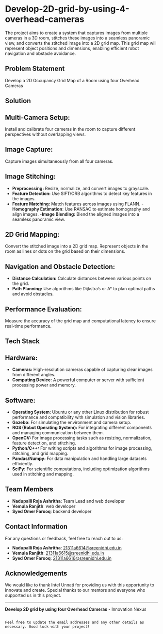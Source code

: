 # Develop-2D-grid-by-using-4-overhead-cameras
The project aims to create a system that captures images from multiple cameras in a 3D room, stitches these images into a seamless panoramic view, and converts the stitched image into a 2D grid map. This grid map will represent object positions and dimensions, enabling efficient robot navigation and obstacle avoidance.

## Problem Statement

Develop a 2D Occupancy Grid Map of a Room using four Overhead Cameras

## Solution

## Multi-Camera Setup:

Install and calibrate four cameras in the room to capture different perspectives without overlapping views.
## Image Capture:

Capture images simultaneously from all four cameras.
## Image Stitching:

- **Preprocessing:** Resize, normalize, and convert images to grayscale.
- **Feature Detection:** Use SIFT/ORB algorithms to detect key features in the images.
- **Feature Matching:** Match features across images using FLANN.
-**Homography Estimation:** Use RANSAC to estimate homography and align images.
-**Image Blending:** Blend the aligned images into a seamless panoramic view.
## 2D Grid Mapping:

Convert the stitched image into a 2D grid map.
Represent objects in the room as lines or dots on the grid based on their dimensions.
## Navigation and Obstacle Detection:

- **Distance Calculation:** Calculate distances between various points on the grid.
- **Path Planning:** Use algorithms like Dijkstra’s or A* to plan optimal paths and avoid obstacles.
## Performance Evaluation:

Measure the accuracy of the grid map and computational latency to ensure real-time performance.

## Tech Stack

## Hardware:

- **Cameras:** High-resolution cameras capable of capturing clear images from different angles.
- **Computing Device:** A powerful computer or server with sufficient processing power and memory.

## Software:

- **Operating System:** Ubuntu or any other Linux distribution for robust performance and compatibility with simulation and vision libraries.
- **Gazebo:** For simulating the environment and camera setup.
- **ROS (Robot Operating System):** For integrating different components and managing communication between them.
- **OpenCV:** For image processing tasks such as resizing, normalization, feature detection, and stitching.
- **Python/C++:** For writing scripts and algorithms for image processing, stitching, and grid mapping.
- **Pandas/Numpy:** For data manipulation and handling large datasets efficiently.
- **SciPy:** For scientific computations, including optimization algorithms used in stitching and mapping.

## Team Members

- **Nadupalli Roja Ashritha**: Team Lead and web developer
- **Vemula Ranjith**: web developer
- **Syed Omer Farooq**: backend developer

## Contact Information

For any questions or feedback, feel free to reach out to us:

- **Nadupalli Roja Ashritha**: [21311a6614@sreenidhi.edu.in](mailto:21311a6614@sreenidhi.edu.in)
- **Vemula Ranjith**: [21311a6615@sreenidhi.edu.in](mailto:21311a6615@sreenidhi.edu.in)
- **Syed Omer Farooq**: [21311a6616@sreenidhi.edu.in](mailto:2311a6616@sreenidhi.edu.in)

## Acknowledgements

We would like to thank Intel Unnati for providing us with this opportunity to innovate and create. Special thanks to our mentors and everyone who supported us in this project.

---

**Develop 2D grid by using four Overhead Cameras** - Innovation Nexus
```

Feel free to update the email addresses and any other details as necessary. Good luck with your project!
